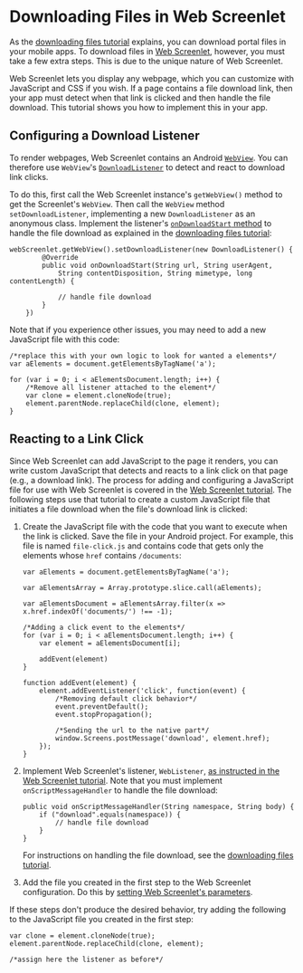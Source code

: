 # Downloading Files in Web Screenlet

As the 
[downloading files tutorial](liferay.com) 
explains, you can download portal files in your mobile apps. To download files 
in 
[Web Screenlet](/develop/tutorials/-/knowledge_base/7-0/rendering-web-pages-in-your-android-app), 
however, you must take a few extra steps. This is due to the unique nature of 
Web Screenlet. 

Web Screenlet lets you display any webpage, which you can customize with 
JavaScript and CSS if you wish. If a page contains a file download link, then 
your app must detect when that link is clicked and then handle the file 
download. This tutorial shows you how to implement this in your app. 

## Configuring a Download Listener

To render webpages, Web Screenlet contains an Android 
[`WebView`](https://developer.android.com/reference/android/webkit/WebView). 
You can therefore use `WebView`'s 
[`DownloadListener`](https://developer.android.com/reference/android/webkit/DownloadListener) 
to detect and react to download link clicks. 

To do this, first call the Web Screenlet instance's `getWebView()` method to get 
the Screenlet's `WebView`. Then call the `WebView` method `setDownloadListener`, 
implementing a new `DownloadListener` as an anonymous class. Implement the 
listener's 
[`onDownloadStart` method](https://developer.android.com/reference/android/webkit/DownloadListener.html#onDownloadStart(java.lang.String,%20java.lang.String,%20java.lang.String,%20java.lang.String,%20long)) 
to handle the file download as explained in the 
[downloading files tutorial](liferay.com): 


    webScreenlet.getWebView().setDownloadListener(new DownloadListener() {
            @Override
            public void onDownloadStart(String url, String userAgent, 
                String contentDisposition, String mimetype, long contentLength) {

                // handle file download
            }
        })

Note that if you experience other issues, you may need to add a new JavaScript 
file with this code: 

    /*replace this with your own logic to look for wanted a elements*/
    var aElements = document.getElementsByTagName('a');

    for (var i = 0; i < aElementsDocument.length; i++) {
        /*Remove all listener attached to the element*/
        var clone = element.cloneNode(true);
        element.parentNode.replaceChild(clone, element);
    }
<!-- 
What kind of issues does this code resolve?
What does this code do?
How/where should this JavaScript file be added and configured?
-->

## Reacting to a Link Click
<!--
Is this another way to do the same thing as the previous section?
--> 

Since Web Screenlet can add JavaScript to the page it renders, you can write 
custom JavaScript that detects and reacts to a link click on that page (e.g., a 
download link). The process for adding and configuring a JavaScript file for use 
with Web Screenlet is covered in the 
[Web Screenlet tutorial](/develop/tutorials/-/knowledge_base/7-0/rendering-web-pages-in-your-android-app). 
The following steps use that tutorial to create a custom JavaScript file that 
initiates a file download when the file's download link is clicked: 

1.  Create the JavaScript file with the code that you want to execute when the 
    link is clicked. Save the file in your Android project. For example, this 
    file is named `file-click.js` and contains code that gets only the elements 
    whose `href` contains `/documents`: 

        var aElements = document.getElementsByTagName('a');

        var aElementsArray = Array.prototype.slice.call(aElements);

        var aElementsDocument = aElementsArray.filter(x => x.href.indexOf('documents/') !== -1);

        /*Adding a click event to the elements*/
        for (var i = 0; i < aElementsDocument.length; i++) {
            var element = aElementsDocument[i];

            addEvent(element)
        }

        function addEvent(element) {
            element.addEventListener('click', function(event) {
                /*Removing default click behavior*/
                event.preventDefault();
                event.stopPropagation();

                /*Sending the url to the native part*/
                window.Screens.postMessage('download', element.href);
            });
        }

2.  Implement Web Screenlet's listener, `WebListener`, 
    [as instructed in the Web Screenlet tutorial](/develop/tutorials/-/knowledge_base/7-0/rendering-web-pages-in-your-android-app#implementing-web-screenlets-listener). 
    Note that you must implement `onScriptMessageHandler` to handle the file 
    download: 

        public void onScriptMessageHandler(String namespace, String body) {
            if ("download".equals(namespace)) {
                // handle file download
            }
        }

    For instructions on handling the file download, see the 
    [downloading files tutorial](liferay.com). 

3.  Add the file you created in the first step to the Web Screenlet 
    configuration. Do this by 
    [setting Web Screenlet's parameters](/develop/tutorials/-/knowledge_base/7-0/rendering-web-pages-in-your-android-app#setting-web-screenlets-parameters).

If these steps don't produce the desired behavior, try adding the following to 
the JavaScript file you created in the first step: 
<!-- 
Where exactly should this code be added?

In original text: "...remove all the js applied to that html element..."
Why do this?
-->

    var clone = element.cloneNode(true);
    element.parentNode.replaceChild(clone, element);

    /*assign here the listener as before*/
